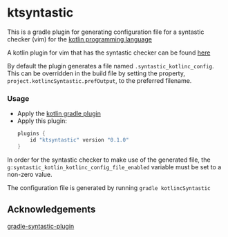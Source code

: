 # ktsyntastic

This is a gradle plugin for generating configuration file for
a syntastic checker (vim) for the [kotlin programming language](https://kotlinlang.org)

A kotlin plugin for vim that has the syntastic checker can be found
[here](https://github.com/francis36012/kotlin-vim)

By default the plugin generates a file named `.syntastic_kotlinc_config`.
This can be overridden in the build file by setting the property,
`project.kotlincSyntastic.prefOutput`, to the preferred filename.

### Usage
- Apply the [kotlin gradle plugin](https://kotlinlang.org/docs/reference/using-gradle.html) 
- Apply this plugin:
	```groovy
	plugins {
		id "ktsyntastic" version "0.1.0"
	}
	```
In order for the syntastic checker to make use of the generated file, the 
`g:syntastic_kotlin_kotlinc_config_file_enabled` variable must be set to a
non-zero value.

The configuration file is generated by running `gradle kotlincSyntastic`

## Acknowledgements
[gradle-syntastic-plugin](https://github.com/Scuilion/gradle-syntastic-plugin)
